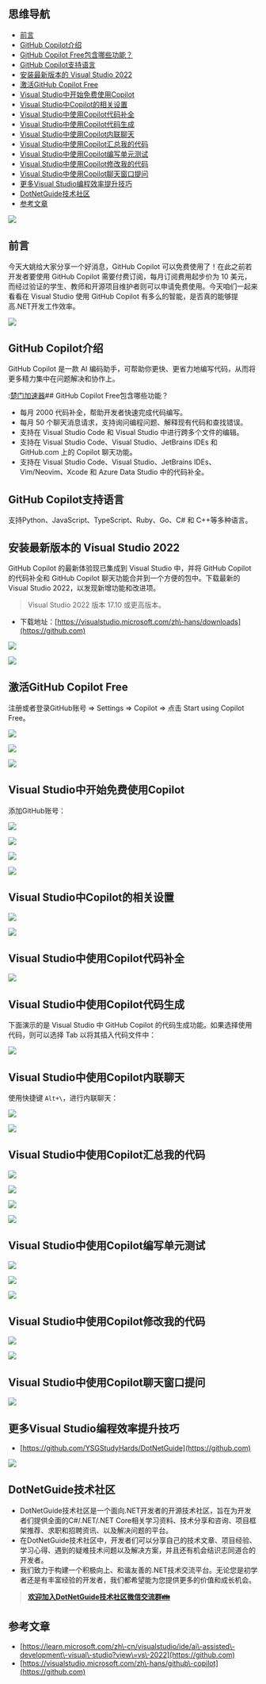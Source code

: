 ## 思维导航

* [前言](https://github.com)
* [GitHub Copilot介绍](https://github.com)
* [GitHub Copilot Free包含哪些功能？](https://github.com)
* [GitHub Copilot支持语言](https://github.com)
* [安装最新版本的 Visual Studio 2022](https://github.com)
* [激活GitHub Copilot Free](https://github.com)
* [Visual Studio中开始免费使用Copilot](https://github.com)
* [Visual Studio中Copilot的相关设置](https://github.com)
* [Visual Studio中使用Copilot代码补全](https://github.com)
* [Visual Studio中使用Copilot代码生成](https://github.com)
* [Visual Studio中使用Copilot内联聊天](https://github.com)
* [Visual Studio中使用Copilot汇总我的代码](https://github.com)
* [Visual Studio中使用Copilot编写单元测试](https://github.com)
* [Visual Studio中使用Copilot修改我的代码](https://github.com)
* [Visual Studio中使用Copilot聊天窗口提问](https://github.com)
* [更多Visual Studio编程效率提升技巧](https://github.com)
* [DotNetGuide技术社区](https://github.com)
* [参考文章](https://github.com)

![](https://img2024.cnblogs.com/blog/1336199/202412/1336199-20241220041740551-1827025819.png)


## 前言


今天大姚给大家分享一个好消息，GitHub Copilot 可以免费使用了！在此之前若开发者要使用 GitHub Copilot 需要付费订阅，每月订阅费用起步价为 10 美元，而经过验证的学生、教师和开源项目维护者则可以申请免费使用。今天咱们一起来看看在 Visual Studio 使用 GitHub Copilot 有多么的智能，是否真的能够提高.NET开发工作效率。


![](https://img2024.cnblogs.com/blog/1336199/202412/1336199-20241220041753341-1005043831.png)


## GitHub Copilot介绍


GitHub Copilot 是一款 AI 编码助手，可帮助你更快、更省力地编写代码，从而将更多精力集中在问题解决和协作上。


:[楚门加速器](https://shexiangshi.org)## GitHub Copilot Free包含哪些功能？


* 每月 2000 代码补全，帮助开发者快速完成代码编写。
* 每月 50 个聊天消息请求，支持询问编程问题、解释现有代码和查找错误。
* 支持在 Visual Studio Code 和 Visual Studio 中进行跨多个文件的编辑。
* 支持在 Visual Studio Code、Visual Studio、JetBrains IDEs 和 GitHub.com 上的 Copilot 聊天功能。
* 支持在 Visual Studio Code、Visual Studio、JetBrains IDEs、Vim/Neovim、Xcode 和 Azure Data Studio 中的代码补全。


## GitHub Copilot支持语言


支持Python、JavaScript、TypeScript、Ruby、Go、C\# 和 C\+\+等多种语言。


## 安装最新版本的 Visual Studio 2022


GitHub Copilot 的最新体验现已集成到 Visual Studio 中，并将 GitHub Copilot 的代码补全和 GitHub Copilot 聊天功能合并到一个方便的包中。下载最新的 Visual Studio 2022，以发现新增功能和改进项。



> Visual Studio 2022 版本 17\.10 或更高版本。


* 下载地址：[https://visualstudio.microsoft.com/zh\-hans/downloads](https://github.com)


![](https://img2024.cnblogs.com/blog/1336199/202412/1336199-20241220041824652-768247770.png)


![](https://img2024.cnblogs.com/blog/1336199/202412/1336199-20241220041829310-1922269884.png)


## 激活GitHub Copilot Free


注册或者登录GitHub账号 \=\> Settings \=\> Copilot \=\> 点击 Start using Copilot Free。


![](https://img2024.cnblogs.com/blog/1336199/202412/1336199-20241220041844404-1994439006.png)


![](https://img2024.cnblogs.com/blog/1336199/202412/1336199-20241220041849218-317726858.png)


![](https://img2024.cnblogs.com/blog/1336199/202412/1336199-20241220041855207-1171671350.png)


## Visual Studio中开始免费使用Copilot


添加GitHub账号：


![](https://img2024.cnblogs.com/blog/1336199/202412/1336199-20241220041911779-311317479.png)


![](https://img2024.cnblogs.com/blog/1336199/202412/1336199-20241220041915899-381358647.png)


![](https://img2024.cnblogs.com/blog/1336199/202412/1336199-20241220041923104-166393895.png)


![](https://img2024.cnblogs.com/blog/1336199/202412/1336199-20241220041929341-1506516906.png)


## Visual Studio中Copilot的相关设置


![](https://img2024.cnblogs.com/blog/1336199/202412/1336199-20241220041942180-1954338962.png)


![](https://img2024.cnblogs.com/blog/1336199/202412/1336199-20241220041946549-1558086206.png)


## Visual Studio中使用Copilot代码补全


![](https://img2024.cnblogs.com/blog/1336199/202412/1336199-20241220041957641-1475791701.png)


## Visual Studio中使用Copilot代码生成


下面演示的是 Visual Studio 中 GitHub Copilot 的代码生成功能。如果选择使用代码，则可以选择 Tab 以将其插入代码文件中：


![](https://img2024.cnblogs.com/blog/1336199/202412/1336199-20241220042026650-1253016078.gif)


## Visual Studio中使用Copilot内联聊天


使用快捷键 `Alt+\`，进行内联聊天：


![](https://img2024.cnblogs.com/blog/1336199/202412/1336199-20241220042042380-341901614.png)


![](https://img2024.cnblogs.com/blog/1336199/202412/1336199-20241220042046727-1601895244.png)


## Visual Studio中使用Copilot汇总我的代码


![](https://img2024.cnblogs.com/blog/1336199/202412/1336199-20241220042100547-657585324.png)


![](https://img2024.cnblogs.com/blog/1336199/202412/1336199-20241220042106451-1214669091.png)


![](https://img2024.cnblogs.com/blog/1336199/202412/1336199-20241220042113670-872894152.png)


![](https://img2024.cnblogs.com/blog/1336199/202412/1336199-20241220042119562-1465295446.png)


## Visual Studio中使用Copilot编写单元测试


![](https://img2024.cnblogs.com/blog/1336199/202412/1336199-20241220042133112-491449089.png)


![](https://img2024.cnblogs.com/blog/1336199/202412/1336199-20241220042138266-77506063.png)


![](https://img2024.cnblogs.com/blog/1336199/202412/1336199-20241220042143554-1769498152.png)


## Visual Studio中使用Copilot修改我的代码


![](https://img2024.cnblogs.com/blog/1336199/202412/1336199-20241220042154784-778020353.png)


![](https://img2024.cnblogs.com/blog/1336199/202412/1336199-20241220042159885-612952940.png)


## Visual Studio中使用Copilot聊天窗口提问


![](https://img2024.cnblogs.com/blog/1336199/202412/1336199-20241220042237685-156856702.png)


## 更多Visual Studio编程效率提升技巧


* [https://github.com/YSGStudyHards/DotNetGuide](https://github.com)


![](https://img2024.cnblogs.com/blog/1336199/202412/1336199-20241220091853608-964563922.png)


## DotNetGuide技术社区


* DotNetGuide技术社区是一个面向.NET开发者的开源技术社区，旨在为开发者们提供全面的C\#/.NET/.NET Core相关学习资料、技术分享和咨询、项目框架推荐、求职和招聘资讯、以及解决问题的平台。
* 在DotNetGuide技术社区中，开发者们可以分享自己的技术文章、项目经验、学习心得、遇到的疑难技术问题以及解决方案，并且还有机会结识志同道合的开发者。
* 我们致力于构建一个积极向上、和谐友善的.NET技术交流平台。无论您是初学者还是有丰富经验的开发者，我们都希望能为您提供更多的价值和成长机会。



> [**欢迎加入DotNetGuide技术社区微信交流群👪**](https://github.com)


## 参考文章


* [https://learn.microsoft.com/zh\-cn/visualstudio/ide/ai\-assisted\-development\-visual\-studio?view\=vs\-2022](https://github.com)
* [https://visualstudio.microsoft.com/zh\-hans/github\-copilot](https://github.com)


 
